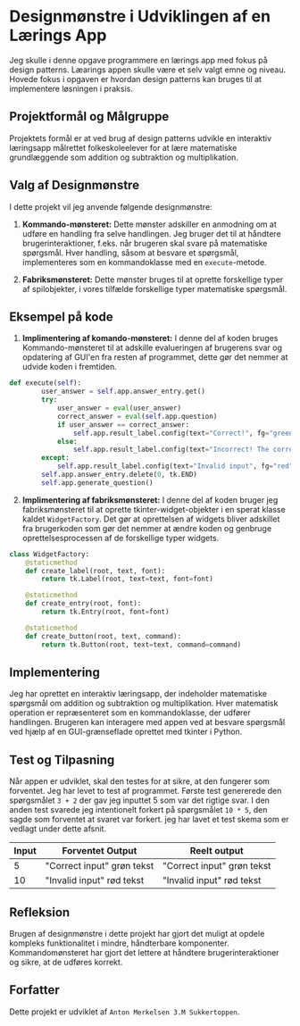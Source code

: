 # Designmønstre i Udviklingen af en Lærings App

Jeg skulle i denne opgave programmere en lærings app med fokus på design patterns. Læarings appen skulle være et selv valgt emne og niveau. Hovede fokus i opgaven er hvordan design patterns kan bruges til at implementere løsningen i praksis. 

## Projektformål og Målgruppe

Projektets formål er at ved brug af design patterns udvikle en interaktiv læringsapp målrettet folkeskoleelever for at lære matematiske grundlæggende som addition og subtraktion og multiplikation. 

## Valg af Designmønstre

I dette projekt vil jeg anvende følgende designmønstre:

1. **Kommando-mønsteret:** Dette mønster adskiller en anmodning om at udføre en handling fra selve handlingen. Jeg bruger det til at håndtere brugerinteraktioner, f.eks. når brugeren skal svare på matematiske spørgsmål. Hver handling, såsom at besvare et spørgsmål, implementeres som en kommandoklasse med en `execute`-metode.

2. **Fabriksmønsteret:** Dette mønster bruges til at oprette forskellige typer af spilobjekter, i vores tilfælde forskellige typer matematiske spørgsmål.

## Eksempel på kode

1. **Implimentering af komando-mønsteret:** I denne del af koden bruges Kommando-mønsteret til at adskille evalueringen af brugerens svar og opdatering af GUI'en fra resten af programmet, dette gør det nemmer at udvide koden i fremtiden.
```python
def execute(self):
        user_answer = self.app.answer_entry.get()
        try:
            user_answer = eval(user_answer)
            correct_answer = eval(self.app.question)
            if user_answer == correct_answer:
                self.app.result_label.config(text="Correct!", fg="green")
            else:
                self.app.result_label.config(text="Incorrect! The correct answer is: " + str(correct_answer), fg="red")
        except:
            self.app.result_label.config(text="Invalid input", fg="red")
        self.app.answer_entry.delete(0, tk.END)
        self.app.generate_question()
```

2. **Implimentering af fabriksmønsteret:** I denne del af koden bruger jeg fabriksmønsteret til at oprette tkinter-widget-objekter i en sperat klasse kaldet `WidgetFactory`. Det gør at oprettelsen af widgets bliver adskillet fra brugerkoden som gør det nemmer at ændre koden og genbruge oprettelsesprocessen af de forskellige typer widgets.
```python
class WidgetFactory:
    @staticmethod
    def create_label(root, text, font):
        return tk.Label(root, text=text, font=font)

    @staticmethod
    def create_entry(root, font):
        return tk.Entry(root, font=font)

    @staticmethod
    def create_button(root, text, command):
        return tk.Button(root, text=text, command=command)
```
## Implementering

Jeg har oprettet en interaktiv læringsapp, der indeholder matematiske spørgsmål om addition og subtraktion og multiplikation. Hver matematisk operation er repræsenteret som en kommandoklasse, der udfører handlingen. Brugeren kan interagere med appen ved at besvare spørgsmål ved hjælp af en GUI-grænseflade oprettet med tkinter i Python.

## Test og Tilpasning

Når appen er udviklet, skal den testes for at sikre, at den fungerer som forventet. 
Jeg har levet to test af programmet. Første test genererede den spørgsmålet `3 + 2` der gav jeg inputtet 5 som var det rigtige svar. I den anden test svarede jeg intentionelt forkert på spørgsmålet `10 * 5`, den sagde som forventet at svaret var forkert. jeg har lavet et test skema som er vedlagt under dette afsnit.  

| Input | Forventet Output | Reelt output |
| ----- | ---------------- | ------------ |
|   5   | "Correct input" grøn tekst   | "Correct input" grøn tekst | 
|   10  | "Invalid input" rød tekst    | "Invalid input" rød tekst  |

## Refleksion

Brugen af designmønstre i dette projekt har gjort det muligt at opdele kompleks funktionalitet i mindre, håndterbare komponenter. Kommandomønsteret har gjort det lettere at håndtere brugerinteraktioner og sikre, at de udføres korrekt.

## Forfatter

Dette projekt er udviklet af `Anton Merkelsen 3.M Sukkertoppen`.


